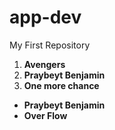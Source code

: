 # app-dev
My First Repository
1. **Avengers**
2. **Praybeyt Benjamin**
3. **One more chance**
- **Praybeyt Benjamin**
 - **Over Flow**
